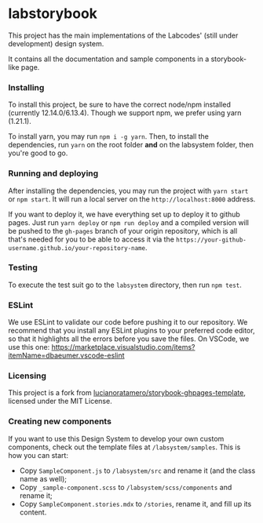 # labstorybook

This project has the main implementations of the Labcodes' (still under development) design system.

It contains all the documentation and sample components in a storybook-like page.

### Installing

To install this project, be sure to have the correct node/npm installed (currently 12.14.0/6.13.4). Though we support npm, we prefer using yarn (1.21.1).

To install yarn, you may run `npm i -g yarn`. Then, to install the dependencies, run `yarn` on the root folder **and** on the labsystem folder, then you're good to go.

### Running and deploying

After installing the dependencies, you may run the project with `yarn start` or `npm start`. It will run a local server on the `http://localhost:8000` address.

If you want to deploy it, we have everything set up to deploy it to github pages. Just run `yarn deploy` or `npm run deploy` and a compiled version will be pushed to the `gh-pages` branch of your origin repository, which is all that's needed for you to be able to access it via the `https://your-github-username.github.io/your-repository-name`.

### Testing

To execute the test suit go to the `labsystem` directory, then run `npm test`.

### ESLint

We use ESLint to validate our code before pushing it to our repository. We recommend that you install any ESLint plugins to your preferred code editor, so that it highlights all the errors before you save the files. On VSCode, we use this one: https://marketplace.visualstudio.com/items?itemName=dbaeumer.vscode-eslint

### Licensing

This project is a fork from [lucianoratamero/storybook-ghpages-template](https://github.com/lucianoratamero/storybook-ghpages-template), licensed under the MIT License.


### Creating new components

If you want to use this Design System to develop your own custom components, check out the template files at `/labsystem/samples`. This is how you can start:

- Copy `SampleComponent.js` to `/labsystem/src` and rename it (and the class name as well);
- Copy `_sample-component.scss` to `/labsystem/scss/components` and rename it;
- Copy `SampleComponent.stories.mdx` to `/stories`, rename it, and fill up its content.
